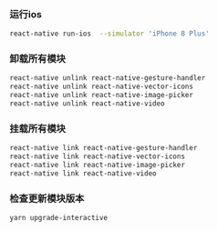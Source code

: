 ### 运行ios
```bash
react-native run-ios  --simulator 'iPhone 8 Plus'
```

### 卸载所有模块
```bash
react-native unlink react-native-gesture-handler
react-native unlink react-native-vector-icons
react-native unlink react-native-image-picker
react-native unlink react-native-video
```

### 挂载所有模块
```bash
react-native link react-native-gesture-handler
react-native link react-native-vector-icons
react-native link react-native-image-picker
react-native link react-native-video
```

### 检查更新模块版本
```bash
yarn upgrade-interactive
```
